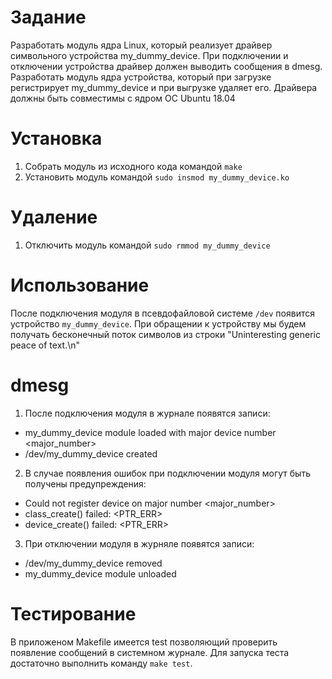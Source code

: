 # Задание
Разработать модуль ядра Linux, который реализует драйвер символьного устройства my_dummy_device. При подключении и отключении устройства драйвер должен выводить сообщения в dmesg. Разработать модуль ядра устройства, который при загрузке регистрирует my_dummy_device и при выгрузке удаляет его. Драйвера должны быть совместимы с ядром ОС Ubuntu 18.04
# Установка
1. Собрать модуль из исходного кода командой `make`
2. Установить модуль командой `sudo insmod my_dummy_device.ko`
# Удаление
1. Отключить модуль командой `sudo rmmod my_dummy_device`
# Использование
После подключения модуля в псевдофайловой системе `/dev` появится устройство `my_dummy_device`. При обращении к устройству мы будем получать бесконечный поток символов из строки "Uninteresting generic peace of text.\n"
# dmesg
1. После подключения модуля в журнале появятся записи:
  - my_dummy_device module loaded with major device number <major_number>
  - /dev/my_dummy_device created
2. В случае появления ошибок при подключении модуля могут быть получены предупреждения:
  - Could not register device on major number <major_number>
  - class_create() failed: <PTR_ERR>
  - device_create() failed: <PTR_ERR>
3. При отключении модуля в журняле появятся записи:
  - /dev/my_dummy_device removed
  - my_dummy_device module unloaded
# Тестирование
В приложеном Makefile имеется test позволяющий проверить появление сообщений в системном журнале. Для запуска теста достаточно выполнить команду `make test`.
